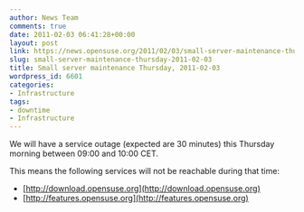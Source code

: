 ```yaml
---
author: News Team
comments: true
date: 2011-02-03 06:41:28+00:00
layout: post
link: https://news.opensuse.org/2011/02/03/small-server-maintenance-thursday-2011-02-03/
slug: small-server-maintenance-thursday-2011-02-03
title: Small server maintenance Thursday, 2011-02-03
wordpress_id: 6601
categories:
- Infrastructure
tags:
- downtime
- Infrastructure
---
```


We will have a service outage (expected are 30 minutes) this Thursday morning between 09:00 and 10:00 CET.

This means the following services will not be reachable during that time:
* [http://download.opensuse.org](http://download.opensuse.org)
* [http://features.opensuse.org](http://features.opensuse.org)
